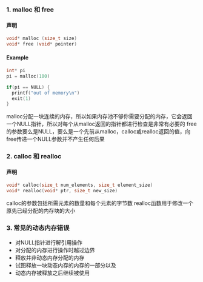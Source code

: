 ### 1. malloc 和 free
#### 声明
```c
void* malloc (size_t size)
void* free (void* pointer)
```

#### Example
```c
int* pi
pi = malloc(100)

if(pi == NULL) {
  printf("out of memory\n")
  exit(1)
}
```

malloc分配一块连续的内存，所以如果内存池不够你需要分配的内存，它会返回一个NULL指针，所以对每个从malloc返回的指针都进行检查是非常有必要的
free的参数要么是NULL，要么是一个先前从malloc，calloc或realloc返回的值，向free传递一个NULL参数并不产生任何后果

### 2. calloc 和 realloc
#### 声明
```c
void* calloc(size_t num_elements, size_t element_size)
void* realloc(void* ptr, size_t new_size)
```
calloc的参数包括所需元素的数量和每个元素的字节数
realloc函数用于修改一个原先已经分配的内存块的大小

### 3. 常见的动态内存错误
- 对NULL指针进行解引用操作
- 对分配的内存进行操作时越过边界
- 释放并非动态内存分配的内存
- 试图释放一块动态内存的内存的一部分以及
- 动态内存被释放之后继续被使用
